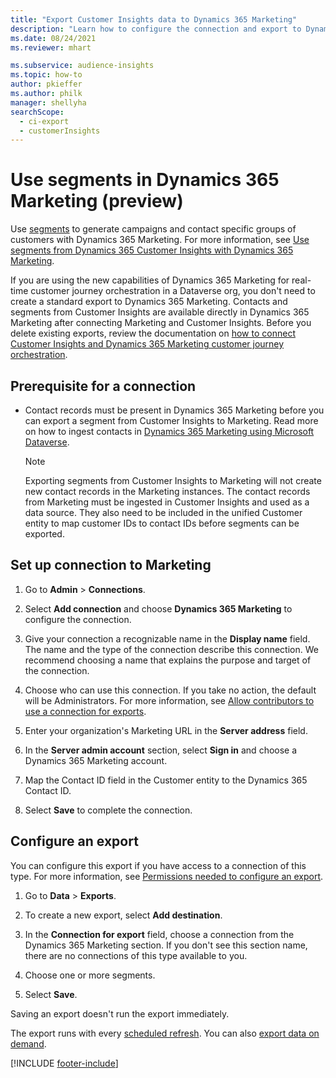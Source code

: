 ```yaml
---
title: "Export Customer Insights data to Dynamics 365 Marketing"
description: "Learn how to configure the connection and export to Dynamics 365 Marketing."
ms.date: 08/24/2021
ms.reviewer: mhart

ms.subservice: audience-insights
ms.topic: how-to
author: pkieffer
ms.author: philk
manager: shellyha
searchScope: 
  - ci-export
  - customerInsights
---
```


# Use segments in Dynamics 365 Marketing (preview)



Use [segments](segments.md) to generate campaigns and contact specific groups of customers with Dynamics 365 Marketing. For more information, see [Use segments from Dynamics 365 Customer Insights with Dynamics 365 Marketing](/dynamics365/marketing/customer-insights-segments).

If you are using the new capabilities of Dynamics 365 Marketing for real-time customer journey orchestration in a Dataverse org, you don't need to create a standard export to Dynamics 365 Marketing. Contacts and segments from Customer Insights are available directly in Dynamics 365 Marketing after connecting Marketing and Customer Insights. Before you delete existing exports, review the documentation on [how to connect Customer Insights and Dynamics 365 Marketing customer journey orchestration](/dynamics365/marketing/real-time-marketing-ci-profile).

## Prerequisite for a connection

- Contact records must be present in Dynamics 365 Marketing before you can export a segment from Customer Insights to Marketing. Read more on how to ingest contacts in [Dynamics 365 Marketing using Microsoft Dataverse](connect-dataverse-managed-lake.md).

  > [!NOTE]
  > Exporting segments from Customer Insights to Marketing will not create new contact records in the Marketing instances. The contact records from Marketing must be ingested in Customer Insights and used as a data source. They also need to be included in the unified Customer entity to map customer IDs to contact IDs before segments can be exported.

## Set up connection to Marketing

1. Go to **Admin** > **Connections**.

1. Select **Add connection** and choose **Dynamics 365 Marketing** to configure the connection.

1. Give your connection a recognizable name in the **Display name** field. The name and the type of the connection describe this connection. We recommend choosing a name that explains the purpose and target of the connection.

1. Choose who can use this connection. If you take no action, the default will be Administrators. For more information, see [Allow contributors to use a connection for exports](connections.md#allow-contributors-to-use-a-connection-for-exports).

1. Enter your organization's Marketing URL in the **Server address** field.

1. In the **Server admin account** section, select **Sign in** and choose a Dynamics 365 Marketing account.

1. Map the Contact ID field in the Customer entity to the Dynamics 365 Contact ID.

1. Select **Save** to complete the connection. 

## Configure an export

You can configure this export if you have access to a connection of this type. For more information, see [Permissions needed to configure an export](export-destinations.md#set-up-a-new-export).

1. Go to **Data** > **Exports**.

1. To create a new export, select **Add destination**.

1. In the **Connection for export** field, choose a connection from the Dynamics 365 Marketing section. If you don't see this section name, there are no connections of this type available to you.

1. Choose one or more segments.

1. Select **Save**.

Saving an export doesn't run the export immediately.

The export runs with every [scheduled refresh](system.md#schedule-tab). 
You can also [export data on demand](export-destinations.md#run-exports-on-demand). 

[!INCLUDE [footer-include](includes/footer-banner.md)]
